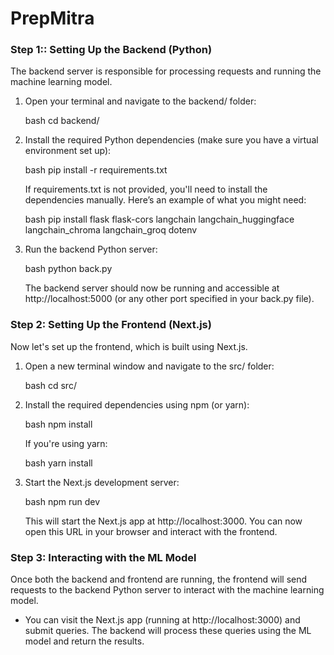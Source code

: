 # PrepMitra

### Step 1:: Setting Up the Backend (Python)

The backend server is responsible for processing requests and running the machine learning model.

1. Open your terminal and navigate to the backend/ folder:

    bash
    cd backend/
    

2. Install the required Python dependencies (make sure you have a virtual environment set up):

    bash
    pip install -r requirements.txt
    

    If requirements.txt is not provided, you'll need to install the dependencies manually. Here’s an example of what you might need:

    bash
    pip install flask flask-cors langchain langchain_huggingface langchain_chroma langchain_groq dotenv
    

3. Run the backend Python server:

    bash
    python back.py
    

    The backend server should now be running and accessible at http://localhost:5000 (or any other port specified in your back.py file).

### Step 2: Setting Up the Frontend (Next.js)

Now let's set up the frontend, which is built using Next.js.

1. Open a new terminal window and navigate to the src/ folder:

    bash
    cd src/
    

2. Install the required dependencies using npm (or yarn):

    bash
    npm install
    

    If you're using yarn:

    bash
    yarn install
    

3. Start the Next.js development server:

    bash
    npm run dev
    

    This will start the Next.js app at http://localhost:3000. You can now open this URL in your browser and interact with the frontend.

### Step 3: Interacting with the ML Model

Once both the backend and frontend are running, the frontend will send requests to the backend Python server to interact with the machine learning model.

- You can visit the Next.js app (running at http://localhost:3000) and submit queries. The backend will process these queries using the ML model and return the results.
